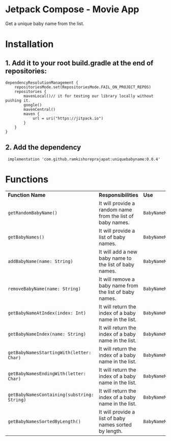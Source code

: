 # Jetpack Compose - Movie App
Get a unique baby name from the list.

# Installation
## 1. Add it to your root build.gradle at the end of repositories:
```
dependencyResolutionManagement {
    repositoriesMode.set(RepositoriesMode.FAIL_ON_PROJECT_REPOS)
    repositories {
        mavenLocal()// it for testing our library locally without pushing it.
        google()
        mavenCentral()
        maven {
            url = uri("https://jitpack.io")
        }
    }
}
```

 ## 2. Add the dependency
```
 implementation 'com.github.ramkishoreprajapat:uniquebabyname:0.0.4'
```

# Functions
<table>
  <tr>
   <td><strong>Function Name</strong>
   </td>
   <td><strong>Responsibilities</strong>
   </td>
   <td><strong>Use</strong>
   </td>
  </tr>
    
  <tr>
   <td><code>getRandomBabyName()</code>
   </td>
   <td>It will provide a random name from the list of baby names.
   </td>
   <td><code>BabyNameManager().getRandomBabyName()</code><br>
   </td>
  </tr>

  <tr>
   <td><code>getBabyNames()</code>
   </td>
   <td>It will provide a list of baby names.
   </td>
   <td><code>BabyNameManager().getBabyNames()</code><br>
   </td>
  </tr>

  <tr>
   <td><code>addBabyName(name: String)</code>
   </td>
   <td>It will add a new baby name to the list of baby names.
   </td>
   <td><code>BabyNameManager().addBabyName("john")</code><br>
   </td>
  </tr>

  <tr>
   <td><code>removeBabyName(name: String)</code>
   </td>
   <td>It will remove a baby name from the list of baby names.
   </td>
   <td><code>BabyNameManager().removeBabyName("john")</code><br>
   </td>
  </tr>

  <tr>
   <td><code>getBabyNameAtIndex(index: Int)</code>
   </td>
   <td>It will return the index of a baby name in the list.
   </td>
   <td><code>BabyNameManager().getBabyNameAtIndex(0)</code><br>
   </td>
  </tr>

  <tr>
   <td><code>getBabyNameIndex(name: String)</code>
   </td>
   <td>It will return the index of a baby name in the list.
   </td>
   <td><code>BabyNameManager().getBabyNameIndex("john")</code><br>
   </td>
  </tr>

  <tr>
   <td><code>getBabyNamesStartingWith(letter: Char)</code>
   </td>
   <td>It will return the index of a baby name in the list.
   </td>
   <td><code>BabyNameManager().getBabyNamesStartingWith('j')</code><br>
   </td>
  </tr>

  <tr>
   <td><code>getBabyNamesEndingWith(letter: Char)</code>
   </td>
   <td>It will return the index of a baby name in the list.
   </td>
   <td><code>BabyNameManager().getBabyNamesEndingWith('j')</code><br>
   </td>
  </tr>

  <tr>
   <td><code>getBabyNamesContaining(substring: String)</code>
   </td>
   <td>It will return the index of a baby name in the list.
   </td>
   <td><code>BabyNameManager().getBabyNamesContaining("jh")</code><br>
   </td>
  </tr>

  <tr>
   <td><code>getBabyNamesSortedByLength()</code>
   </td>
   <td>It will provide a list of baby names sorted by length.
   </td>
   <td><code>BabyNameManager().getBabyNamesSortedByLength()</code><br>
   </td>
  </tr>
</table>
